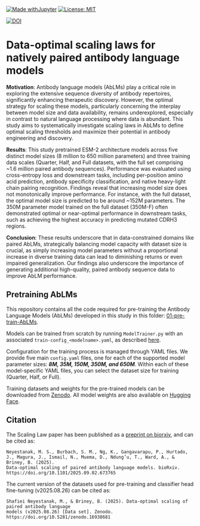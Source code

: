 [![Made withJupyter](https://img.shields.io/badge/Made%20with-Jupyter-orange?logo=Jupyter)](https://jupyter.org/try)
[![License: MIT](https://img.shields.io/badge/License-MIT-green.svg)](https://opensource.org/licenses/MIT)

[![DOI](https://zenodo.org/badge/DOI/10.5281/zenodo.16938681.svg)](https://doi.org/10.5281/zenodo.16938681)

# Data-optimal scaling laws for natively paired antibody language models

**Motivation**: Antibody language models (AbLMs) play a critical role in exploring the extensive sequence diversity of antibody repertoires, significantly enhancing therapeutic discovery. However, the optimal strategy for scaling these models, particularly concerning the interplay between model size and data availability, remains underexplored, especially in contrast to natural language processing where data is abundant. This study aims to systematically investigate scaling laws in AbLMs to define optimal scaling thresholds and maximize their potential in antibody engineering and discovery.

**Results**: This study pretrained ESM-2 architecture models across five distinct model sizes (8 million to 650 million parameters) and three training data scales (Quarter, Half, and Full datasets, with the full set comprising ~1.6 million paired antibody sequences). Performance was evaluated using cross-entropy loss and downstream tasks, including per-position amino acid prediction, antibody specificity classification, and native heavy-light chain pairing recognition. Findings reveal that increasing model size does not monotonically improve performance. For instance, with the full dataset, the optimal model size is predicted to be around ~152M parameters. The 350M parameter model trained on the full dataset (350M-F) often demonstrated optimal or near-optimal performance in downstream tasks, such as achieving the highest accuracy in predicting mutated CDRH3 regions. 

**Conclusion**: These results underscore that in data-constrained domains like paired AbLMs, strategically balancing model capacity with dataset size is crucial, as simply increasing model parameters without a proportional increase in diverse training data can lead to diminishing returns or even impaired generalization. Our findings also underscore the importance of generating additional high-quality, paired antibody sequence data to improve AbLM performance.

## Pretraining AbLMs
This repository contains all the code required for pre-training the Antibody Language Models (AbLMs) developed in this study in this folder: [01-pre-train-AbLMs](./01-pre-train-AbLMs/).

Models can be trained from scratch by running `ModelTrainer.py` with an associated `train-config_<modelname>.yaml`, as described [here](https://github.com/brineylab/deepspeed/tree/main).

Configuration for the training process is managed through YAML files. We provide five main `config.yaml` files, one for each of the supported model parameter sizes: ***8M, 35M, 150M, 350M, and 650M***. Within each of these model-specific YAML files, you can select the dataset size for training (Quarter, Half, or Full).

Training datasets and weights for the pre-trained models can be downloaded from [Zenodo](https://zenodo.org/records/16938681). All model weights are also available on [Hugging Face](https://huggingface.co/collections/brineylab/ablms-scaling-laws-6824e4beaabf4b16107cac4f).

## Citation

The Scaling Law  paper has been published as a [preprint on biorxiv](https://www.biorxiv.org/content/10.1101/2025.09.02.673765v1), and can be cited as: 
```
Neyestanak, M. S., Burbach, S. M., Ng, K., Gangavarapu, P., Hurtado, J., Magura, J., Ismail, N., Muema, D., Ndung’u, T., Ward, A., & Briney, B. (2025). 
Data-optimal scaling of paired antibody language models. bioRxiv. https://doi.org/10.1101/2025.09.02.673765
```


The current version of the datasets used for pre-training and classifier head fine-tuning (v2025.08.26) can be cited as:

```
Shafiei Neyestanak, M., & Briney, B. (2025). Data-optimal scaling of paired antibody language 
models (v2025.08.26) [Data set]. Zenodo. https://doi.org/10.5281/zenodo.16938681
``` 
